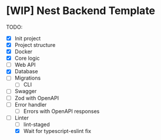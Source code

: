 # [WIP] Nest Backend Template

TODO:
- [x] Init project
- [x] Project structure
- [x] Docker
- [x] Core logic
- [ ] Web API
- [x] Database
- [ ] Migrations
  - [ ] CLI
- [ ] Swagger
- [ ] Zod with OpenAPI
- [ ] Error handler
  - [ ] Errors with OpenAPI responses
- [ ] Linter
  - [ ] lint-staged
  - [x] Wait for typescript-eslint fix
